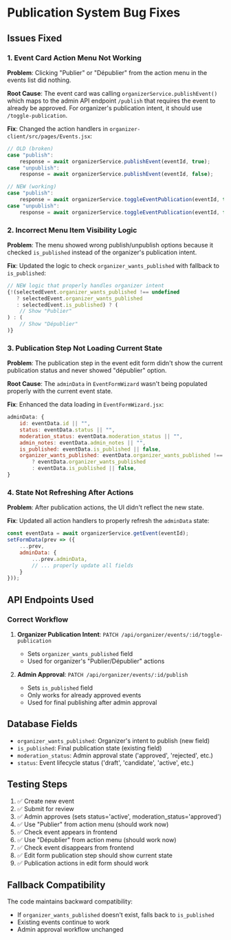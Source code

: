 # Publication System Bug Fixes

## Issues Fixed

### 1. Event Card Action Menu Not Working

**Problem**: Clicking "Publier" or "Dépublier" from the action menu in the events list did nothing.

**Root Cause**: The event card was calling `organizerService.publishEvent()` which maps to the admin API endpoint `/publish` that requires the event to already be approved. For organizer's publication intent, it should use `/toggle-publication`.

**Fix**: Changed the action handlers in `organizer-client/src/pages/Events.jsx`:
```javascript
// OLD (broken)
case "publish":
    response = await organizerService.publishEvent(eventId, true);
case "unpublish":
    response = await organizerService.publishEvent(eventId, false);

// NEW (working)
case "publish":
    response = await organizerService.toggleEventPublication(eventId, true);
case "unpublish":
    response = await organizerService.toggleEventPublication(eventId, false);
```

### 2. Incorrect Menu Item Visibility Logic

**Problem**: The menu showed wrong publish/unpublish options because it checked `is_published` instead of the organizer's publication intent.

**Fix**: Updated the logic to check `organizer_wants_published` with fallback to `is_published`:
```javascript
// NEW logic that properly handles organizer intent
{!(selectedEvent.organizer_wants_published !== undefined
   ? selectedEvent.organizer_wants_published
   : selectedEvent.is_published) ? (
    // Show "Publier"
) : (
    // Show "Dépublier"
)}
```

### 3. Publication Step Not Loading Current State

**Problem**: The publication step in the event edit form didn't show the current publication status and never showed "dépublier" option.

**Root Cause**: The `adminData` in `EventFormWizard` wasn't being populated properly with the current event state.

**Fix**: Enhanced the data loading in `EventFormWizard.jsx`:
```javascript
adminData: {
    id: eventData.id || "",
    status: eventData.status || "",
    moderation_status: eventData.moderation_status || "",
    admin_notes: eventData.admin_notes || "",
    is_published: eventData.is_published || false,
    organizer_wants_published: eventData.organizer_wants_published !== undefined
        ? eventData.organizer_wants_published
        : eventData.is_published || false,
}
```

### 4. State Not Refreshing After Actions

**Problem**: After publication actions, the UI didn't reflect the new state.

**Fix**: Updated all action handlers to properly refresh the `adminData` state:
```javascript
const eventData = await organizerService.getEvent(eventId);
setFormData(prev => ({
    ...prev,
    adminData: {
        ...prev.adminData,
        // ... properly update all fields
    }
}));
```

## API Endpoints Used

### Correct Workflow
1. **Organizer Publication Intent**: `PATCH /api/organizer/events/:id/toggle-publication`
   - Sets `organizer_wants_published` field
   - Used for organizer's "Publier/Dépublier" actions

2. **Admin Approval**: `PATCH /api/organizer/events/:id/publish`
   - Sets `is_published` field
   - Only works for already approved events
   - Used for final publishing after admin approval

## Database Fields

- `organizer_wants_published`: Organizer's intent to publish (new field)
- `is_published`: Final publication state (existing field)
- `moderation_status`: Admin approval state ('approved', 'rejected', etc.)
- `status`: Event lifecycle status ('draft', 'candidate', 'active', etc.)

## Testing Steps

1. ✅ Create new event
2. ✅ Submit for review
3. ✅ Admin approves (sets status='active', moderation_status='approved')
4. ✅ Use "Publier" from action menu (should work now)
5. ✅ Check event appears in frontend
6. ✅ Use "Dépublier" from action menu (should work now)
7. ✅ Check event disappears from frontend
8. ✅ Edit form publication step should show current state
9. ✅ Publication actions in edit form should work

## Fallback Compatibility

The code maintains backward compatibility:
- If `organizer_wants_published` doesn't exist, falls back to `is_published`
- Existing events continue to work
- Admin approval workflow unchanged
